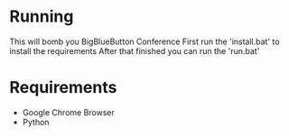 # Running
This will bomb you BigBlueButton Conference
First run the 'install.bat' to install the requirements
After that finished you can run the 'run.bat'

# Requirements
- Google Chrome Browser
- Python
